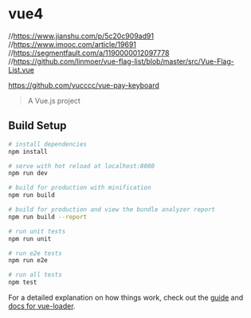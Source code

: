 # vue4
//https://www.jianshu.com/p/5c20c909ad91
//https://www.imooc.com/article/19691
//https://segmentfault.com/a/1190000012097778
//https://github.com/linmoer/vue-flag-list/blob/master/src/Vue-Flag-List.vue

https://github.com/yucccc/vue-pay-keyboard
> A Vue.js project

## Build Setup

``` bash
# install dependencies
npm install

# serve with hot reload at localhost:8080
npm run dev

# build for production with minification
npm run build

# build for production and view the bundle analyzer report
npm run build --report

# run unit tests
npm run unit

# run e2e tests
npm run e2e

# run all tests
npm test
```

For a detailed explanation on how things work, check out the [guide](http://vuejs-templates.github.io/webpack/) and [docs for vue-loader](http://vuejs.github.io/vue-loader).
